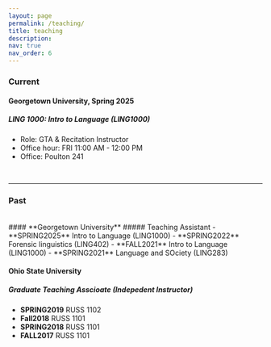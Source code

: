 ```yaml
---
layout: page
permalink: /teaching/
title: teaching
description:
nav: true
nav_order: 6
---
```


### Current
#### **Georgetown University**, Spring 2025
##### LING 1000: Intro to Language (LING1000)
- Role: GTA & Recitation Instructor
- Office hour: FRI 11:00 AM - 12:00 PM
- Office: Poulton 241


<br/>
<hr>

### Past
<br/>
#### **Georgetown University**
##### Teaching Assistant
- **SPRING2025** Intro to Language (LING1000) 
- **SPRING2022** Forensic linguistics (LING402)
- **FALL2021**  Intro to Language (LING1000)
- **SPRING2021**  Language and SOciety (LING283)
 
<br/>

#### **Ohio State University**
##### Graduate Teaching Asscioate (Indepedent Instructor)
- **SPRING2019** RUSS 1102
- **Fall2018** RUSS 1101
- **SPRING2018** RUSS 1101
- **FALL2017** RUSS 1101
